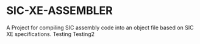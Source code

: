 # SIC-XE-ASSEMBLER
A Project for compiling SIC assembly code into an object file based on SIC XE specifications.
Testing
Testing2